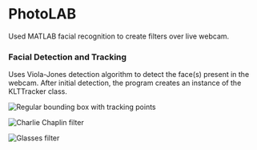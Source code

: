 # PhotoLAB
Used MATLAB facial recognition to create filters over live webcam.

### Facial Detection and Tracking

Uses Viola-Jones detection algorithm to detect the face(s) present in the webcam. 
After initial detection, the program creates an instance of the KLTTracker class.

![Regular bounding box with tracking points](https://user-images.githubusercontent.com/24757872/50389599-c005c780-06f1-11e9-996d-e10fd6c0437f.png)

![Charlie Chaplin filter](https://user-images.githubusercontent.com/24757872/50389607-d90e7880-06f1-11e9-8640-b055c88d841c.png)

![Glasses filter](https://user-images.githubusercontent.com/24757872/50389609-db70d280-06f1-11e9-85e9-87d92a66c145.png)
